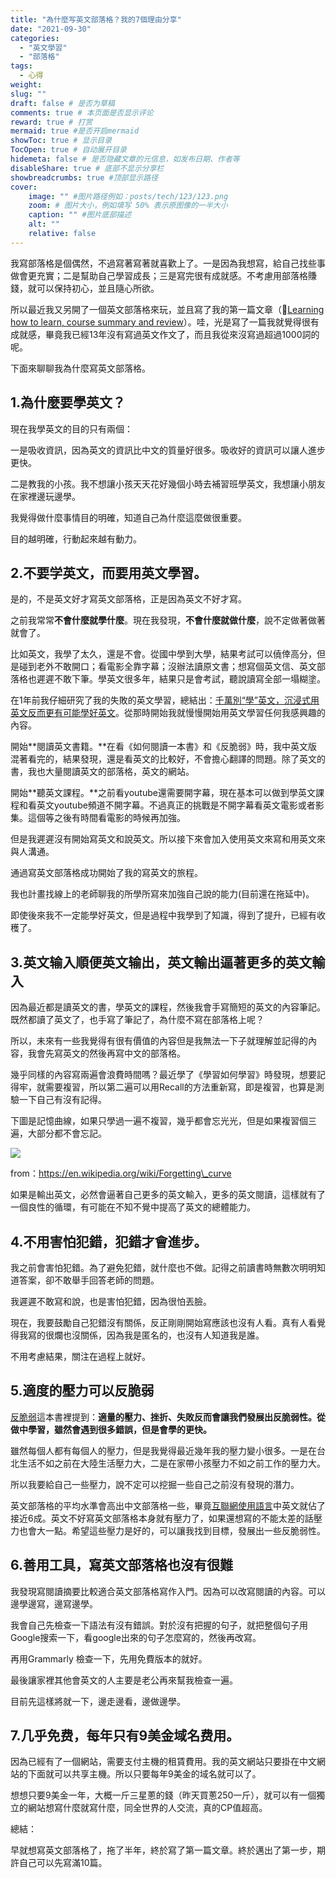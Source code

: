 ```yaml
---
title: "為什麼写英文部落格？我的7個理由分享"
date: "2021-09-30"
categories: 
  - "英文學習"
  - "部落格"
tags: 
  - 心得
weight:
slug: ""
draft: false # 是否为草稿
comments: true # 本页面是否显示评论
reward: true # 打赏
mermaid: true #是否开启mermaid
showToc: true # 显示目录
TocOpen: true # 自动展开目录
hidemeta: false # 是否隐藏文章的元信息，如发布日期、作者等
disableShare: true # 底部不显示分享栏
showbreadcrumbs: true #顶部显示路径
cover:
    image: "" #图片路径例如：posts/tech/123/123.png
    zoom: # 图片大小，例如填写 50% 表示原图像的一半大小
    caption: "" #图片底部描述
    alt: ""
    relative: false
---
```


我寫部落格是個偶然，不過寫著寫著就喜歡上了。一是因為我想寫，給自己找些事做會更充實；二是幫助自己學習成長；三是寫完很有成就感。不考慮用部落格賺錢，就可以保持初心，並且隨心所欲。

所以最近我又另開了一個英文部落格來玩，並且寫了我的第一篇文章（🔗[Learning how to learn, course summary and review](https://readwriteinvest.com/?p=132)）。哇，光是寫了一篇我就覺得很有成就感，畢竟我已經13年沒有寫過英文作文了，而且我從來沒寫過超過1000詞的呢。

下面來聊聊我為什麼寫英文部落格。

## 1.為什麼要學英文？

現在我學英文的目的只有兩個：

一是吸收資訊，因為英文的資訊比中文的質量好很多。吸收好的資訊可以讓人進步更快。

二是教我的小孩。我不想讓小孩天天花好幾個小時去補習班學英文，我想讓小朋友在家裡邊玩邊學。

我覺得做什麼事情目的明確，知道自己為什麼這麼做很重要。

目的越明確，行動起來越有動力。

## **2.不要学英文，而要用英文學習。**

是的，不是英文好才寫英文部落格，正是因為英文不好才寫。

之前我常常**不會什麼就學什麼**。現在我發現，**不會什麼就做什麼**，說不定做著做著就會了。

比如英文，我學了太久，還是不會。從國中學到大學，結果考試可以僥倖高分，但是碰到老外不敢開口；看電影全靠字幕；沒辦法讀原文書；想寫個英文信、英文部落格也遲遲不敢下筆。學英文很多年，結果只是會考試，聽說讀寫全部一塌糊塗。

在1年前我仔細研究了我的失敗的英文學習，總結出：[千萬別“學”英文，沉浸式用英文反而更有可能學好英文](https://fulltimemammy.com/%e5%8d%83%e8%90%ac%e5%88%a5%e5%ad%b8%e8%8b%b1%e6%96%87%ef%bc%8c%e6%b2%89%e6%b5%b8%e5%bc%8f%e7%94%a8%e8%8b%b1%e6%96%87%e5%8f%8d%e8%80%8c%e6%9b%b4%e6%9c%89%e5%8f%af%e8%83%bd%e5%ad%b8%e5%a5%bd/)。從那時開始我就慢慢開始用英文學習任何我感興趣的內容。

開始**閱讀英文書籍。**在看《如何閱讀一本書》和《反脆弱》時，我中英文版混著看完的，結果發現，還是看英文的比較好，不會擔心翻譯的問題。除了英文的書，我也大量閱讀英文的部落格，英文的網站。

開始**聽英文課程。**之前看youtube還需要開字幕，現在基本可以做到學英文課程和看英文youtube頻道不開字幕。不過真正的挑戰是不開字幕看英文電影或者影集。這個等之後有時間看電影的時候再加強。

但是我遲遲沒有開始寫英文和說英文。所以接下來會加入使用英文來寫和用英文來與人溝通。

通過寫英文部落格成功開始了我的寫英文的旅程。

我也計畫找線上的老師聊我的所學所寫來加強自己說的能力(目前還在拖延中)。

即使後來我不一定能學好英文，但是過程中我學到了知識，得到了提升，已經有收穫了。

## 3.英文输入順便英文输出，英文輸出逼著更多的英文輸入

因為最近都是讀英文的書，學英文的課程，然後我會手寫簡短的英文的內容筆記。既然都讀了英文了，也手寫了筆記了，為什麼不寫在部落格上呢？

所以，未來有一些我覺得有很有價值的內容但是我無法一下子就理解並記得的內容，我會先寫英文的然後再寫中文的部落格。

幾乎同樣的內容寫兩遍會浪費時間嗎？最近學了《學習如何學習》時發現，想要記得牢，就需要複習，所以第二遍可以用Recall的方法重新寫，即是複習，也算是測驗一下自己有沒有記得。

下圖是記憶曲線，如果只學過一遍不複習，幾乎都會忘光光，但是如果複習個三遍，大部分都不會忘記。

![](images/Screen-Shot-2021-09-20-at-10.05.40-PM.png)

from：https://en.wikipedia.org/wiki/Forgetting\_curve

如果是輸出英文，必然會逼著自己更多的英文輸入，更多的英文閱讀，這樣就有了一個良性的循環，有可能在不知不覺中提高了英文的總體能力。

## **4.不用害怕犯錯，犯錯才會進步。**

我之前會害怕犯錯。為了避免犯錯，就什麼也不做。記得之前讀書時無數次明明知道答案，卻不敢舉手回答老師的問題。

我遲遲不敢寫和說，也是害怕犯錯，因為很怕丟臉。

現在，我要鼓勵自己犯錯沒有關係，反正剛剛開始寫應該也沒有人看。真有人看覺得我寫的很爛也沒關係，因為我是匿名的，也沒有人知道我是誰。

不用考慮結果，關注在過程上就好。

## 5.適度的壓力可以反脆弱

[反脆弱](https://fulltimemammy.com/%e3%80%8a%e5%8f%8d%e8%84%86%e5%bc%b1%e3%80%8b-%e8%ae%80%e6%9b%b8%e5%bf%83%e5%be%97%ef%bc%8c%e6%80%8e%e9%ba%bc%e9%9d%a2%e5%b0%8d%e6%8a%95%e8%b3%87%e6%99%82%e7%9a%84%e4%b8%8d%e7%a2%ba%e5%ae%9a%e6%80%a7/)這本書裡提到：**適量的壓力、挫折、失敗反而會讓我們發展出反脆弱性。從做中學習，雖然會遇到很多錯誤，但是會學的更快。**

雖然每個人都有每個人的壓力，但是我覺得最近幾年我的壓力變小很多。一是在台北生活不如之前在大陸生活壓力大，二是在家帶小孩壓力不如之前工作的壓力大。

所以我要給自己一些壓力，說不定可以挖掘一些自己之前沒有發現的潛力。

英文部落格的平均水準會高出中文部落格一些，畢竟[互聯網使用語言](https://zh.wikipedia.org/wiki/互联网使用语言)中英文就佔了接近6成。英文不好寫英文部落格本身就有壓力了，如果還想寫的不能太差的話壓力也會大一點。希望這些壓力是好的，可以讓我找到目標，發展出一些反脆弱性。

## 6.善用工具，寫英文部落格也沒有很難

我發現寫閱讀摘要比較適合英文部落格寫作入門。因為可以改寫閱讀的內容。可以邊學邊寫，邊寫邊學。

我會自己先檢查一下語法有沒有錯誤。對於沒有把握的句子，就把整個句子用Google搜索一下，看google出來的句子怎麼寫的，然後再改寫。

再用Grammarly 檢查一下，先用免費版本的就好。

最後讓家裡其他會英文的人主要是老公再來幫我檢查一遍。

目前先這樣將就一下，邊走邊看，邊做邊學。

## 7.几乎免费，每年只有9美金域名费用。

因為已經有了一個網站，需要支付主機的租賃費用。我的英文網站只要掛在中文網站的下面就可以共享主機。所以只要每年9美金的域名就可以了。

想想只要9美金一年，大概一斤三星蔥的錢（昨天買蔥250一斤），就可以有一個獨立的網站想寫什麼就寫什麼，同全世界的人交流，真的CP值超高。

總結：

早就想寫英文部落格了，拖了半年，終於寫了第一篇文章。終於邁出了第一步，期許自己可以先寫滿10篇。
